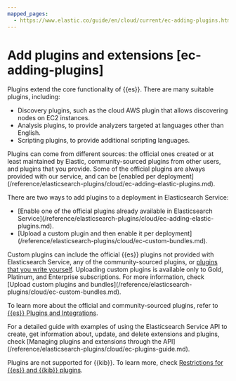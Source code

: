```yaml
---
mapped_pages:
  - https://www.elastic.co/guide/en/cloud/current/ec-adding-plugins.html
---
```


# Add plugins and extensions [ec-adding-plugins]

Plugins extend the core functionality of {{es}}. There are many suitable plugins, including:

* Discovery plugins, such as the cloud AWS plugin that allows discovering nodes on EC2 instances.
* Analysis plugins, to provide analyzers targeted at languages other than English.
* Scripting plugins, to provide additional scripting languages.

Plugins can come from different sources: the official ones created or at least maintained by Elastic, community-sourced plugins from other users, and plugins that you provide. Some of the official plugins are always provided with our service, and can be [enabled per deployment](/reference/elasticsearch-plugins/cloud/ec-adding-elastic-plugins.md\).

There are two ways to add plugins to a deployment in Elasticsearch Service:

* [Enable one of the official plugins already available in Elasticsearch Service](/reference/elasticsearch-plugins/cloud/ec-adding-elastic-plugins.md\).
* [Upload a custom plugin and then enable it per deployment](/reference/elasticsearch-plugins/cloud/ec-custom-bundles.md\).

Custom plugins can include the official {{es}} plugins not provided with Elasticsearch Service, any of the community-sourced plugins, or [plugins that you write yourself](/extend/index.md). Uploading custom plugins is available only to Gold, Platinum, and Enterprise subscriptions. For more information, check [Upload custom plugins and bundles](/reference/elasticsearch-plugins/cloud/ec-custom-bundles.md\).

To learn more about the official and community-sourced plugins, refer to [{{es}} Plugins and Integrations](/reference/elasticsearch-plugins/index.md).

For a detailed guide with examples of using the Elasticsearch Service API to create, get information about, update, and delete extensions and plugins, check [Managing plugins and extensions through the API](/reference/elasticsearch-plugins/cloud/ec-plugins-guide.md\).

Plugins are not supported for {{kib}}. To learn more, check [Restrictions for {{es}} and {{kib}} plugins](cloud://docs/release-notes/cloud-hosted/known-issues.md#ec-restrictions-plugins).




